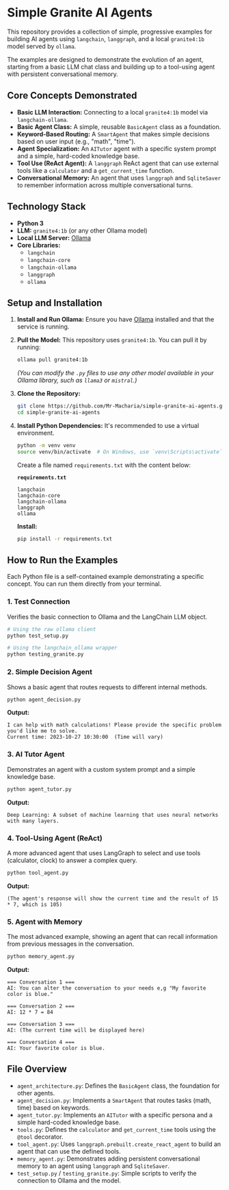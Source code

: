 

# Simple Granite AI Agents

This repository provides a collection of simple, progressive examples for building AI agents using `langchain`, `langgraph`, and a local `granite4:1b` model served by `ollama`.

The examples are designed to demonstrate the evolution of an agent, starting from a basic LLM chat class and building up to a tool-using agent with persistent conversational memory.

## Core Concepts Demonstrated

  * **Basic LLM Interaction:** Connecting to a local `granite4:1b` model via `langchain-ollama`.
  * **Basic Agent Class:** A simple, reusable `BasicAgent` class as a foundation.
  * **Keyword-Based Routing:** A `SmartAgent` that makes simple decisions based on user input (e.g., "math", "time").
  * **Agent Specialization:** An `AITutor` agent with a specific system prompt and a simple, hard-coded knowledge base.
  * **Tool Use (ReAct Agent):** A `langgraph` ReAct agent that can use external tools like a `calculator` and a `get_current_time` function.
  * **Conversational Memory:** An agent that uses `langgraph` and `SqliteSaver` to remember information across multiple conversational turns.

## Technology Stack

  * **Python 3**
  * **LLM:** `granite4:1b` (or any other Ollama model)
  * **Local LLM Server:** [Ollama](https://ollama.com/)
  * **Core Libraries:**
      * `langchain`
      * `langchain-core`
      * `langchain-ollama`
      * `langgraph`
      * `ollama`

## Setup and Installation

1.  **Install and Run Ollama:**
    Ensure you have [Ollama](https://ollama.com/) installed and that the service is running.

2.  **Pull the Model:**
    This repository uses `granite4:1b`. You can pull it by running:

    ```bash
    ollama pull granite4:1b
    ```

    *(You can modify the `.py` files to use any other model available in your Ollama library, such as `llama3` or `mistral`.)*

3.  **Clone the Repository:**

    ```bash
    git clone https://github.com/Mr-Macharia/simple-granite-ai-agents.git
    cd simple-granite-ai-agents
    ```

4.  **Install Python Dependencies:**
    It's recommended to use a virtual environment.

    ```bash
    python -m venv venv
    source venv/bin/activate  # On Windows, use `venv\Scripts\activate`
    ```

    Create a file named `requirements.txt` with the content below:

    **`requirements.txt`**

    ```
    langchain
    langchain-core
    langchain-ollama
    langgraph
    ollama
    ```

    **Install:**

    ```bash
    pip install -r requirements.txt
    ```

## How to Run the Examples

Each Python file is a self-contained example demonstrating a specific concept. You can run them directly from your terminal.

### 1\. Test Connection

Verifies the basic connection to Ollama and the LangChain LLM object.

```bash
# Using the raw ollama client
python test_setup.py

# Using the langchain_ollama wrapper
python testing_granite.py
```

### 2\. Simple Decision Agent

Shows a basic agent that routes requests to different internal methods.

```bash
python agent_decision.py
```

**Output:**

```
I can help with math calculations! Please provide the specific problem you'd like me to solve.
Current time: 2023-10-27 10:30:00  (Time will vary)
```

### 3\. AI Tutor Agent

Demonstrates an agent with a custom system prompt and a simple knowledge base.

```bash
python agent_tutor.py
```

**Output:**

```
Deep Learning: A subset of machine learning that uses neural networks with many layers.
```

### 4\. Tool-Using Agent (ReAct)

A more advanced agent that uses LangGraph to select and use tools (calculator, clock) to answer a complex query.

```bash
python tool_agent.py
```

**Output:**

```
(The agent's response will show the current time and the result of 15 * 7, which is 105)
```

### 5\. Agent with Memory

The most advanced example, showing an agent that can recall information from previous messages in the conversation.

```bash
python memory_agent.py
```

**Output:**

```
=== Conversation 1 ===
AI: You can alter the conversation to your needs e,g "My favorite color is blue."

=== Conversation 2 ===
AI: 12 * 7 = 84

=== Conversation 3 ===
AI: (The current time will be displayed here)

=== Conversation 4 ===
AI: Your favorite color is blue.
```

## File Overview

  * `agent_architecture.py`: Defines the `BasicAgent` class, the foundation for other agents.
  * `agent_decision.py`: Implements a `SmartAgent` that routes tasks (math, time) based on keywords.
  * `agent_tutor.py`: Implements an `AITutor` with a specific persona and a simple hard-coded knowledge base.
  * `tools.py`: Defines the `calculator` and `get_current_time` tools using the `@tool` decorator.
  * `tool_agent.py`: Uses `langgraph.prebuilt.create_react_agent` to build an agent that can use the defined tools.
  * `memory_agent.py`: Demonstrates adding persistent conversational memory to an agent using `langgraph` and `SqliteSaver`.
  * `test_setup.py` / `testing_granite.py`: Simple scripts to verify the connection to Ollama and the model.
